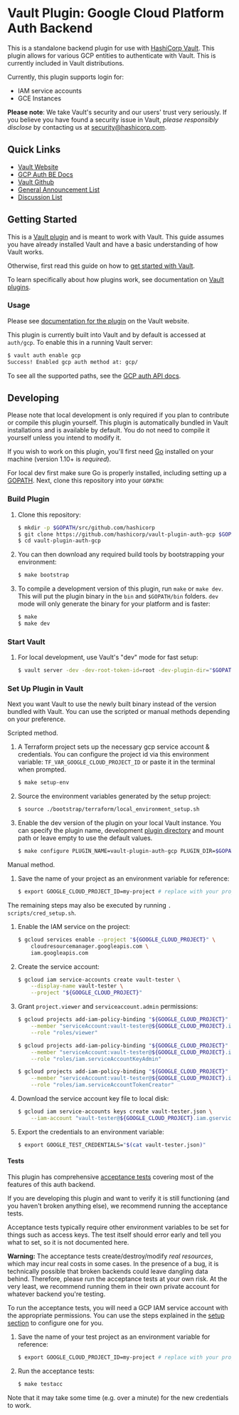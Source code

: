 # Vault Plugin: Google Cloud Platform Auth Backend

This is a standalone backend plugin for use with [HashiCorp Vault](https://www.github.com/hashicorp/vault).
This plugin allows for various GCP entities to authenticate with Vault.
This is currently included in Vault distributions.

Currently, this plugin supports login for:

- IAM service accounts
- GCE Instances

**Please note**: We take Vault's security and our users' trust very seriously. If you believe you have found a security issue in Vault, _please responsibly disclose_ by contacting us at [security@hashicorp.com](mailto:security@hashicorp.com).

## Quick Links

- [Vault Website](https://www.vaultproject.io)
- [GCP Auth BE Docs](https://developer.hashicorp.com/vault/docs/auth/gcp)
- [Vault Github](https://www.github.com/hashicorp/vault)
- [General Announcement List](https://groups.google.com/forum/#!forum/hashicorp-announce)
- [Discussion List](https://groups.google.com/forum/#!forum/vault-tool)


## Getting Started

This is a [Vault plugin](https://developer.hashicorp.com/vault/docs/plugins)
and is meant to work with Vault. This guide assumes you have already installed Vault
and have a basic understanding of how Vault works.

Otherwise, first read this guide on how to [get started with Vault](https://developer.hashicorp.com/vault/tutorials/getting-started/getting-started-install).

To learn specifically about how plugins work, see documentation on [Vault plugins](https://developer.hashicorp.com/vault/docs/plugins).

### Usage

Please see [documentation for the plugin](https://developer.hashicorp.com/vault/docs/auth/gcp)
on the Vault website.

This plugin is currently built into Vault and by default is accessed
at `auth/gcp`. To enable this in a running Vault server:

```sh
$ vault auth enable gcp
Success! Enabled gcp auth method at: gcp/
```

To see all the supported paths, see the [GCP auth API docs](https://developer.hashicorp.com/vault/api-docs/auth/gcp).

## Developing

Please note that local development is only required if you plan to contribute or
compile this plugin yourself. This plugin is automatically bundled in Vault
installations and is available by default. You do not need to compile it
yourself unless you intend to modify it.

If you wish to work on this plugin, you'll first need
[Go](https://www.golang.org) installed on your machine (version 1.10+ is
*required*).

For local dev first make sure Go is properly installed, including
setting up a [GOPATH](https://golang.org/doc/code.html#GOPATH).
Next, clone this repository into your `GOPATH`:

### Build Plugin

1. Clone this repository:

   ```sh
   $ mkdir -p $GOPATH/src/github.com/hashicorp
   $ git clone https://github.com/hashicorp/vault-plugin-auth-gcp $GOPATH/src/github.com/hashicorp/
   $ cd vault-plugin-auth-gcp
   ```

1. You can then download any required build tools by bootstrapping your
environment:

   ```sh
   $ make bootstrap
   ```

1. To compile a development version of this plugin, run `make` or `make dev`.
This will put the plugin binary in the `bin` and `$GOPATH/bin` folders. `dev`
mode will only generate the binary for your platform and is faster:

   ```sh
   $ make
   $ make dev
   ```

### Start Vault

1. For local development, use Vault's "dev" mode for fast setup:

   ```sh
   $ vault server -dev -dev-root-token-id=root -dev-plugin-dir="$GOPATH/vault-plugins"
   ```

### Set Up Plugin in Vault

Next you want Vault to use the newly built binary instead of the version bundled with Vault.
You can use the scripted or manual methods depending on your preference.

Scripted method.

1. A Terraform project sets up the necessary gcp service account & credentials.
   You can configure the project id via this environment variable: `TF_VAR_GOOGLE_CLOUD_PROJECT_ID`
   or paste it in the terminal when prompted.

    ```sh
    $ make setup-env
    ```

2. Source the environment variables generated by the setup project:

    ```sh
    $ source ./bootstrap/terraform/local_environment_setup.sh
    ```

3. Enable the dev version of the plugin on your local Vault instance. You can specify the plugin name,
   development [plugin directory](https://developer.hashicorp.com/vault/docs/configuration#plugin_directory)
   and mount path or leave empty to use the default values.

    ```sh
    $ make configure PLUGIN_NAME=vault-plugin-auth-gcp PLUGIN_DIR=$GOPATH/vault-plugins PLUGIN_PATH=gcp
    ```

Manual method.

1. Save the name of your project as an environment variable for reference:

    ```sh
    $ export GOOGLE_CLOUD_PROJECT_ID=my-project # replace with your project ID
    ```
The remaining steps may also be executed by running `. scripts/cred_setup.sh`.

1. Enable the IAM service on the project:

    ```sh
    $ gcloud services enable --project "${GOOGLE_CLOUD_PROJECT}" \
        cloudresourcemanager.googleapis.com \
        iam.googleapis.com
    ```

1. Create the service account:

    ```sh
    $ gcloud iam service-accounts create vault-tester \
        --display-name vault-tester \
        --project "${GOOGLE_CLOUD_PROJECT}"
    ```

1. Grant `project.viewer` and `serviceaccount.admin` permissions:

    ```sh
    $ gcloud projects add-iam-policy-binding "${GOOGLE_CLOUD_PROJECT}" \
        --member "serviceAccount:vault-tester@${GOOGLE_CLOUD_PROJECT}.iam.gserviceaccount.com" \
        --role "roles/viewer"

    $ gcloud projects add-iam-policy-binding "${GOOGLE_CLOUD_PROJECT}" \
        --member "serviceAccount:vault-tester@${GOOGLE_CLOUD_PROJECT}.iam.gserviceaccount.com" \
        --role "roles/iam.serviceAccountKeyAdmin"

    $ gcloud projects add-iam-policy-binding "${GOOGLE_CLOUD_PROJECT}" \
        --member "serviceAccount:vault-tester@${GOOGLE_CLOUD_PROJECT}.iam.gserviceaccount.com" \
        --role "roles/iam.serviceAccountTokenCreator"
    ```

1. Download the service account key file to local disk:

    ```sh
    $ gcloud iam service-accounts keys create vault-tester.json \
        --iam-account "vault-tester@${GOOGLE_CLOUD_PROJECT}.iam.gserviceaccount.com"
    ```

1. Export the credentials to an environment variable:

    ```sh
    $ export GOOGLE_TEST_CREDENTIALS="$(cat vault-tester.json)"
    ```
   
#### Tests

This plugin has comprehensive [acceptance tests](https://en.wikipedia.org/wiki/Acceptance_testing)
covering most of the features of this auth backend.

If you are developing this plugin and want to verify it is still
functioning (and you haven't broken anything else), we recommend
running the acceptance tests.

Acceptance tests typically require other environment variables to be set for
things such as access keys. The test itself should error early and tell
you what to set, so it is not documented here.

**Warning:** The acceptance tests create/destroy/modify *real resources*,
which may incur real costs in some cases. In the presence of a bug,
it is technically possible that broken backends could leave dangling
data behind. Therefore, please run the acceptance tests at your own risk.
At the very least, we recommend running them in their own private
account for whatever backend you're testing.

To run the acceptance tests, you will need a GCP IAM service account with the
appropriate permissions. You can use the steps explained in the [setup section](#set-up-plugin-in-vault) to configure one for you.

1. Save the name of your test project as an environment variable for reference:

    ```sh
    $ export GOOGLE_CLOUD_PROJECT_ID=my-project # replace with your project ID
    ```

1. Run the acceptance tests:

    ```sh
    $ make testacc
    ```

Note that it may take some time (e.g. over a minute) for the new credentials to work.

[install-gcloud]: https://cloud.google.com/sdk
